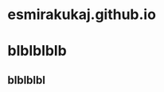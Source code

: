 # esmirakukaj.github.io
<!DOCTYPE html>
<html>
<head>
	<title>GIT HUB</title>
</head>
<body>
	<h1>blblblblb</h1>
	<h2>blblblbl</h2>
</body>
</html>